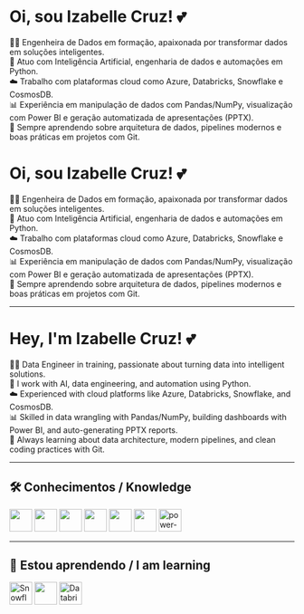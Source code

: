# Oi, sou Izabelle Cruz! 💕

👩‍💻 Engenheira de Dados em formação, apaixonada por transformar dados em soluções inteligentes.  
🧠 Atuo com Inteligência Artificial, engenharia de dados e automações em Python.  
☁️ Trabalho com plataformas cloud como Azure, Databricks, Snowflake e CosmosDB.  
📊 Experiência em manipulação de dados com Pandas/NumPy, visualização com Power BI e geração automatizada de apresentações (PPTX).  
🚀 Sempre aprendendo sobre arquitetura de dados, pipelines modernos e boas práticas em projetos com Git.

# Oi, sou Izabelle Cruz! 💕

👩‍💻 Engenheira de Dados em formação, apaixonada por transformar dados em soluções inteligentes.  
🧠 Atuo com Inteligência Artificial, engenharia de dados e automações em Python.  
☁️ Trabalho com plataformas cloud como Azure, Databricks, Snowflake e CosmosDB.  
📊 Experiência em manipulação de dados com Pandas/NumPy, visualização com Power BI e geração automatizada de apresentações (PPTX).  
🚀 Sempre aprendendo sobre arquitetura de dados, pipelines modernos e boas práticas em projetos com Git.

---

# Hey, I'm Izabelle Cruz! 💕

👩‍💻 Data Engineer in training, passionate about turning data into intelligent solutions.  
🧠 I work with AI, data engineering, and automation using Python.  
☁️ Experienced with cloud platforms like Azure, Databricks, Snowflake, and CosmosDB.  
📊 Skilled in data wrangling with Pandas/NumPy, building dashboards with Power BI, and auto-generating PPTX reports.  
🚀 Always learning about data architecture, modern pipelines, and clean coding practices with Git.

---

## 🛠️ Conhecimentos / Knowledge

<img src="https://cdn.jsdelivr.net/gh/devicons/devicon@latest/icons/python/python-original.svg" width="40" height="40"/> <img src="https://cdn.jsdelivr.net/gh/devicons/devicon@latest/icons/amazonwebservices/amazonwebservices-original-wordmark.svg" width="40" height="40" /> <img src="https://cdn.jsdelivr.net/gh/devicons/devicon@latest/icons/azure/azure-original.svg" width="40" height="40" /> <img src="https://cdn.jsdelivr.net/gh/devicons/devicon@latest/icons/git/git-original.svg" width="40" height="40" /> <img src="https://cdn.jsdelivr.net/gh/devicons/devicon@latest/icons/numpy/numpy-original-wordmark.svg" width="40" height="40" /> <img src="https://cdn.jsdelivr.net/gh/devicons/devicon@latest/icons/pandas/pandas-original.svg" width="40" height="40" /> <img width="40" height="40" src="https://img.icons8.com/color/48/power-bi.png" alt="power-bi"/>

---

## 🚧 Estou aprendendo / I am learning

<img src="https://img.icons8.com/color/48/snowflake.png" width="40" height="40" alt="Snowflake"/> <img src="https://cdn.jsdelivr.net/gh/devicons/devicon@latest/icons/streamlit/streamlit-original.svg" width="40" height="40" /> <img src="https://upload.wikimedia.org/wikipedia/commons/5/5f/Databricks_Logo.png" width="40" height="40" alt="Databricks"/>

